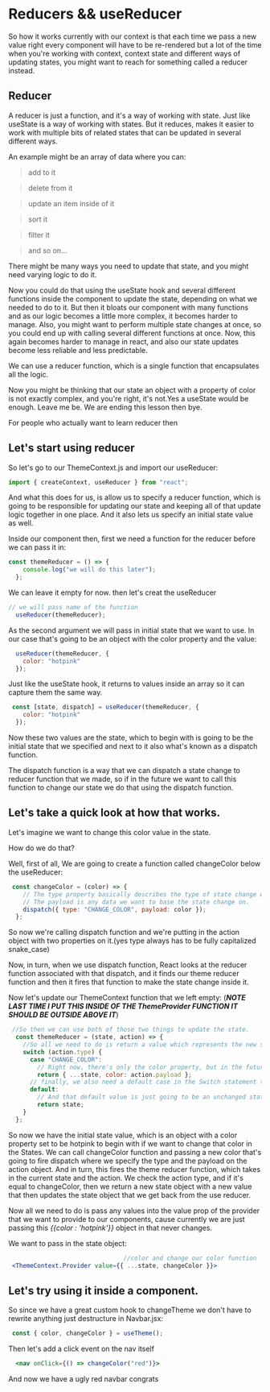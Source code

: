 # Reducers && useReducer

So how it works currently with our context is that each time we pass a new value right every component will have to be re-rendered but a lot of the time when you're working with context, context state and different ways of updating states, you might want to reach for something called a reducer instead.


## Reducer

A reducer is just a function, and it's a way of working with state. Just like useState is a way of working with states. But it reduces, makes it easier to work with multiple bits of related states that can be updated in several different ways.

An example might be an array of data where you can:

> add to it

> delete from it

> update an item inside of it

> sort it

> filter it

> and so on...

There might be many ways you need to update that state, and you might need varying logic to do it.

Now you could do that using the useState hook and several different functions inside the component to update the state, depending on what we needed to do to it. But then it bloats our component with many functions and as our logic becomes a little more complex, it becomes harder to manage.
Also, you might want to perform multiple state changes at once, so you could end up with calling several different functions at once. Now, this again becomes harder to manage in react, and also our state updates become less reliable and less predictable.

We can use a reducer function, which is a single function that encapsulates all the logic.


Now you might be thinking that our state an object with a property of color is not exactly complex, and you're right, it's not.Yes a useState would be enough. Leave me be. We are ending this lesson then bye.


For people who actually want to learn reducer then

## Let's start using reducer

So let's go to our ThemeContext.js and import our useReducer:

```jsx
import { createContext, useReducer } from "react";
```

And what this does for us, is allow us to specify a reducer function, which is going to be responsible for updating our state and keeping all of that update logic together in one place. And it also lets us specify an initial state value as well.

Inside our component then, first we need a function for the reducer before we can pass it in:

```js
const themeReducer = () => {
    console.log("we will do this later");
  };
```

We can leave it empty for now. then let's creat the useReducer

```js
// we will pass name of the function
  useReducer(themeReducer);
```

As the second argument we will pass in initial state that we want to use. In our case that's going to be an object with the color property and the value:

```js
  useReducer(themeReducer, {
    color: "hotpink"
  });
```

Just like the useState hook, it returns to values inside an array so it can capture them the same way.

```js
 const [state, dispatch] = useReducer(themeReducer, {
    color: "hotpink"
  });
```

Now these two values are the state, which to begin with is going to be the initial state that we specified and next to it also what's known as a dispatch function.

The dispatch function is a way that we can dispatch a state change to reducer function that we made, so if in the future we want to call this function to change our state we do that using the dispatch function.

## Let's take a quick look at how that works.

Let's imagine we want to change this color value in the state.

How do we do that?

Well, first of all, We are going to create a function called changeColor below the useReducer:

```jsx
 const changeColor = (color) => {
    // The type property basically describes the type of state change we want to make.
    // The payload is any data we want to base the state change on.
    dispatch({ type: "CHANGE_COLOR", payload: color });
  };
```

So now we're calling dispatch function and we're putting in the action object with  two properties on it.(yes type always has to be fully capitalized snake_case)

Now, in turn, when we use dispatch function, React looks at the reducer function associated with that dispatch, and it finds our theme reducer function and then it fires that function to make the state change inside it.

Now let's update our ThemeContext function that we left empty: (***NOTE LAST TIME I PUT THIS INSIDE OF THE _ThemeProvider_ FUNCTION IT SHOULD BE OUTSIDE ABOVE IT***)

```jsx
 //So then we can use both of those two things to update the state.
  const themeReducer = (state, action) => {
    //So all we need to do is return a value which represents the new state at the end.
    switch (action.type) {
      case "CHANGE_COLOR":
        // Right now, there's only the color property, but in the future, there might be more properties as well, and we need to add all those properties to the new state value because if we don't, then they just won't exist after this update happens.
        return { ...state, color: action.payload };
      // finally, we also need a default case in the Switch statement to pass back a default value in case none of the cases matched
      default:
        // And that default value is just going to be an unchanged state.
        return state;
    }
  };
```

So now we have the initial state value, which is an object with a color property set to be hotpink to begin with if we want to change that color in the States. We can call changeColor function and passing a new color that's going to fire dispatch where we specify the type and the payload on the action object. And in turn, this fires the theme reducer function, which takes in the current state and the action. We check the action type, and if it's equal to changeColor, then we return a new state object with a new value that then updates the state object that we get back from the use reducer.


Now all we need to do is pass any values into the value prop of the provider that we want to provide to our components, cause currently we are just passing this _{{color : 'hotpink'}}_ object in that never changes.

We want to pass in the state object:

```jsx
                                //color and change our color function
 <ThemeContext.Provider value={{ ...state, changeColor }}>
```

## Let's try using it inside a component.

So since we have a great custom hook to changeTheme we don't have to rewrite anything just destructure in Navbar.jsx:

```jsx
 const { color, changeColor } = useTheme();
```

Then let's add a click event on the nav itself

```jsx
  <nav onClick={() => changeColor("red")}>
```

And now we have a ugly red navbar congrats